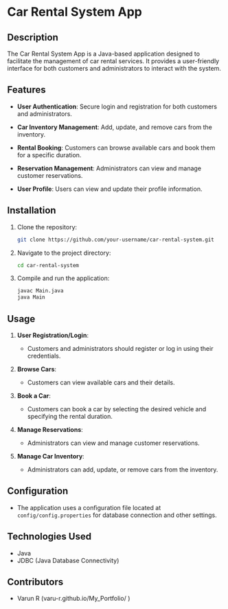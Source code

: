 # Car Rental System App

## Description

The Car Rental System App is a Java-based application designed to facilitate the management of car rental services. It provides a user-friendly interface for both customers and administrators to interact with the system.

## Features

- **User Authentication**: Secure login and registration for both customers and administrators.

- **Car Inventory Management**: Add, update, and remove cars from the inventory.

- **Rental Booking**: Customers can browse available cars and book them for a specific duration.

- **Reservation Management**: Administrators can view and manage customer reservations.

- **User Profile**: Users can view and update their profile information.

## Installation

1. Clone the repository:

    ```bash
    git clone https://github.com/your-username/car-rental-system.git
    ```

2. Navigate to the project directory:

    ```bash
    cd car-rental-system
    ```

3. Compile and run the application:

    ```bash
    javac Main.java
    java Main
    ```


## Usage

1. **User Registration/Login**:
    - Customers and administrators should register or log in using their credentials.

2. **Browse Cars**:
    - Customers can view available cars and their details.
  
3. **Book a Car**:
    - Customers can book a car by selecting the desired vehicle and specifying the rental duration.

4. **Manage Reservations**:
    - Administrators can view and manage customer reservations.

5. **Manage Car Inventory**:
    - Administrators can add, update, or remove cars from the inventory.
      
## Configuration

- The application uses a configuration file located at `config/config.properties` for database connection and other settings.

## Technologies Used

- Java
- JDBC (Java Database Connectivity)


## Contributors

- Varun R (varu-r.github.io/My_Portfolio/ )
  
